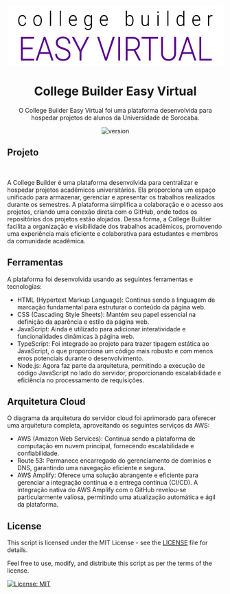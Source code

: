 <div align="center">
  <a href="https://collegebuilder.easyvirtual.net/trail-life/h/home-page">
    <img src='https://github.com/College-Builder/College-Builder-Landing-Page/blob/main/assets/images/brand/logo.png' height='140'>
  </a>
</div>

<h1 align="center">
  College Builder Easy Virtual
</h1>

<p align="center">
O College Builder Easy Virtual foi uma plataforma desenvolvida para hospedar projetos de alunos da Universidade de Sorocaba.
</p>

<p align="center">
  <img src="https://img.shields.io/badge/version-1.0.0-blue" alt="version">
</p>

## Projeto 

<a href="https://collegebuilder.easyvirtual.net/trail-life/h/home-page">
  <img src=""/>
</a>

A College Builder é uma plataforma desenvolvida para centralizar e hospedar projetos acadêmicos universitários. Ela proporciona um espaço unificado para armazenar, gerenciar e apresentar os trabalhos realizados durante os semestres. A plataforma simplifica a colaboração e o acesso aos projetos, criando uma conexão direta com o GitHub, onde todos os repositórios dos projetos estão alojados. Dessa forma, a College Builder facilita a organização e visibilidade dos trabalhos acadêmicos, promovendo uma experiência mais eficiente e colaborativa para estudantes e membros da comunidade acadêmica.

## Ferramentas 

A plataforma foi desenvolvida usando as seguintes ferramentas e tecnologias:

- HTML (Hypertext Markup Language): Continua sendo a linguagem de marcação fundamental para estruturar o conteúdo da página web.
- CSS (Cascading Style Sheets): Mantém seu papel essencial na definição da aparência e estilo da página web.
- JavaScript: Ainda é utilizado para adicionar interatividade e funcionalidades dinâmicas à página web.
- TypeScript: Foi integrado ao projeto para trazer tipagem estática ao JavaScript, o que proporciona um código mais robusto e com menos erros potenciais durante o desenvolvimento.
- Node.js: Agora faz parte da arquitetura, permitindo a execução de código JavaScript no lado do servidor, proporcionando escalabilidade e eficiência no processamento de requisições.

## Arquitetura Cloud

O diagrama da arquitetura do servidor cloud foi aprimorado para oferecer uma arquitetura completa, aproveitando os seguintes serviços da AWS:

- AWS (Amazon Web Services): Continua sendo a plataforma de computação em nuvem principal, fornecendo escalabilidade e confiabilidade.
- Route 53: Permanece encarregado do gerenciamento de domínios e DNS, garantindo uma navegação eficiente e segura.
- AWS Amplify: Oferece uma solução abrangente e eficiente para gerenciar a integração contínua e a entrega contínua (CI/CD). A integração nativa do AWS Amplify com o GitHub revelou-se particularmente valiosa, permitindo uma atualização automática e ágil da plataforma.

## License

This script is licensed under the MIT License - see the [LICENSE](LICENSE) file for details.

Feel free to use, modify, and distribute this script as per the terms of the license.

[![License: MIT](https://img.shields.io/badge/License-MIT-yellow.svg)](https://opensource.org/licenses/MIT)
